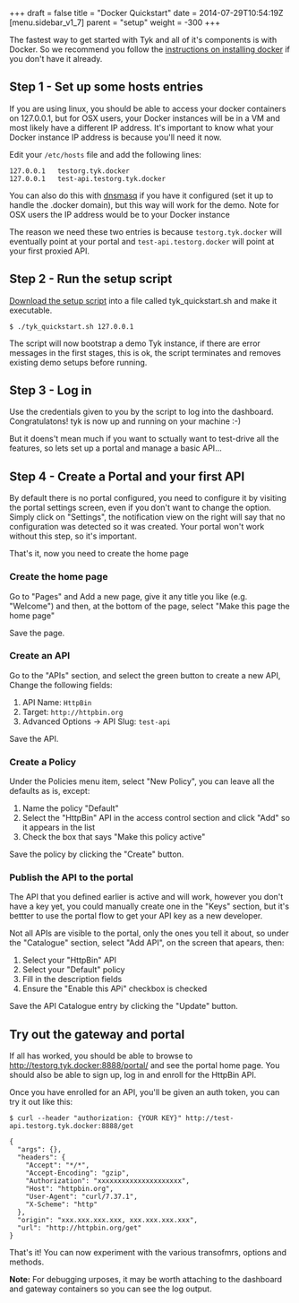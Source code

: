 +++
draft = false
title = "Docker Quickstart"
date = 2014-07-29T10:54:19Z
[menu.sidebar_v1_7]
    parent = "setup"
    weight = -300
+++

The fastest way to get started with Tyk and all of it's components is with Docker. So we recommend you follow the [instructions on installing docker](https://docs.docker.com/installation/) if you don't have it already.

## Step 1 - Set up some hosts entries

If you are using linux, you should be able to access your docker containers on 127.0.0.1, but for OSX users, your Docker instances will be in a VM and most likely have a different IP address. It's important to know what your Docker instance IP address is because you'll need it now.

Edit your `/etc/hosts` file and add the following lines:

	127.0.0.1 	testorg.tyk.docker
	127.0.0.1 	test-api.testorg.tyk.docker

You can also do this with [dnsmasq](http://www.thekelleys.org.uk/dnsmasq/doc.html) if you have it configured (set it up to handle the .docker domain), but this way will work for the demo. Note for OSX users the IP address would be to your Docker instance

The reason we need these two entries is because `testorg.tyk.docker` will eventually point at your portal and `test-api.testorg.docker` will point at your first proxied API.

## Step 2 - Run the setup script

[Download the setup script](https://gist.github.com/lonelycode/4f645c4733faaa74d8fd) into a file called tyk_quickstart.sh and make it executable.

	$ ./tyk_quickstart.sh 127.0.0.1

The script will now bootstrap a demo Tyk instance, if there are error messages in the first stages, this is ok, the script terminates and removes existing demo setups before running.

## Step 3 - Log in

Use the credentials given to you by the script to log into the dashboard. Congratulatons! tyk is now up and
running on your machine :-)

But it doens't mean much if you want to sctually want to test-drive all the features, so lets set up a portal and manage a basic API...

## Step 4 - Create a Portal and your first API

By default there is no portal configured, you need to configure it by visiting the portal settings screen, even if you don't want to change the option. Simply click on "Settings", the notification view on the right will say that no configuration was detected so it was created. Your portal won't work without this step, so it's important.

That's it, now you need to create the home page

### Create the home page

Go to "Pages" and Add a new page, give it any title you like (e.g. "Welcome") and then, at the bottom of the page, select "Make this page the home page"

Save the page.

### Create an API

Go to the "APIs" section, and select the green button to create a new API, Change the following fields:

1. API Name: `HttpBin`
2. Target: `http://httpbin.org`
3. Advanced Options -> API Slug: `test-api`

Save the API.

### Create a Policy

Under the Policies menu item, select "New Policy", you can leave all the defaults as is, except: 

1. Name the policy "Default"
2. Select the "HttpBin" API in the access control section and click "Add" so it appears in the list
3. Check the box that says "Make this policy active"

Save the policy by clicking the "Create" button.

### Publish the API to the portal

The API that you defined earlier is active and will work, however you don't have a key yet, you could manually create one in the "Keys" section, but it's bettter to use the portal flow to get your API key as a new developer. 

Not all APIs are visible to the portal, only the ones you tell it about, so under the "Catalogue" section, select "Add API", on the screen that apears, then:

1. Select your "HttpBin" API
2. Select your "Default" policy
3. Fill in the description fields
4. Ensure the "Enable this APi" checkbox is checked

Save the API Catalogue entry by clicking the "Update" button.

## Try out the gateway and portal

If all has worked, you should be able to browse to http://testorg.tyk.docker:8888/portal/ and see the portal home page. You should also be able to sign up, log in and enroll for the HttpBin API.

Once you have enrolled for an API, you'll be given an auth token, you can try it out like this:

	$ curl --header "authorization: {YOUR KEY}" http://test-api.testorg.tyk.docker:8888/get

	{
	  "args": {},
	  "headers": {
	    "Accept": "*/*",
	    "Accept-Encoding": "gzip",
	    "Authorization": "xxxxxxxxxxxxxxxxxxxxx",
	    "Host": "httpbin.org",
	    "User-Agent": "curl/7.37.1",
	    "X-Scheme": "http"
	  },
	  "origin": "xxx.xxx.xxx.xxx, xxx.xxx.xxx.xxx",
	  "url": "http://httpbin.org/get"
	}

That's it! You can now experiment with the various transofmrs, options and methods.

**Note:** For debugging urposes, it may be worth attaching to the dashboard and gateway containers so you can see the log output.
